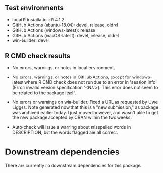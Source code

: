 ## Test environments
* local R installation: R 4.1.2
* GitHub Actions (ubuntu-18.04): devel, release, oldrel
* GitHub Actions (windows-latest): release
* GitHub Actions (macOS-latest): devel, release, oldrel
* win-builder: devel

## R CMD check results

* No errors, warnings, or notes in local environment.
* No errors, warnings, or notes in GitHub Actions, except for windows-latest where
R CMD check does not run due to an error in 'session info' 
(Error: invalid version specification '<NA'>). This error does not seem to be related
to the package itself.
* No errors or warnings on win-builder. Fixed a URL as requested by Uwe Ligges.
Note generated now that this is a "new submission," as package was archived earlier
today. I just moved however, and wasn't able to get the new package accepted by CRAN
within the two weeks. 


* Auto-check will issue a warning about misspelled words in DESCRIPTION, but the words flagged are all correct.


# Downstream dependencies

There are currently no downstream dependencies for this package.
